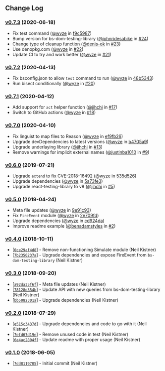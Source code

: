 ## Change Log

### [v0.7.3](https://github.com/wyze/bs-react-testing-library/releases/tag/v0.7.3) (2020-06-18)

* Fix test command ([@wyze](https://github.com/wyze) in [f9c5987](https://github.com/wyze/bs-react-testing-library/commit/f9c5987))
* Bump version for bs-dom-testing-library ([@johnridesabike](https://github.com/johnridesabike) in [#24](https://github.com/wyze/bs-react-testing-library/pull/24))
* Change type of cleanup function ([@denis-ok](https://github.com/denis-ok) in [#23](https://github.com/wyze/bs-react-testing-library/pull/23))
* Use denopkg.com ([@wyze](https://github.com/wyze) in [#22](https://github.com/wyze/bs-react-testing-library/pull/22))
* Update CI to try and work better ([@wyze](https://github.com/wyze) in [#21](https://github.com/wyze/bs-react-testing-library/pull/21))

### [v0.7.2](https://github.com/wyze/bs-react-testing-library/releases/tag/v0.7.2) (2020-04-13)

* Fix bsconfig.json to allow `test` command to run ([@wyze](https://github.com/wyze) in [48b5343](https://github.com/wyze/bs-react-testing-library/commit/48b5343))
* Run bisect conditionally ([@wyze](https://github.com/wyze) in [#20](https://github.com/wyze/bs-react-testing-library/pull/20))

### [v0.7.1](https://github.com/wyze/bs-react-testing-library/releases/tag/v0.7.1) (2020-04-12)

* Add support for `act` helper function ([@jihchi](https://github.com/jihchi) in [#17](https://github.com/wyze/bs-react-testing-library/pull/17))
* Switch to GitHub actions ([@wyze](https://github.com/wyze) in [#18](https://github.com/wyze/bs-react-testing-library/pull/18))

### [v0.7.0](https://github.com/wyze/bs-react-testing-library/releases/tag/v0.7.0) (2020-04-10)

* Fix linguist to map files to Reason ([@wyze](https://github.com/wyze) in [ef9fb26](https://github.com/wyze/bs-react-testing-library/commit/ef9fb26))
* Upgrade devDependencies to latest versions ([@wyze](https://github.com/wyze) in [b4705a9](https://github.com/wyze/bs-react-testing-library/commit/b4705a9))
* Upgrade underlaying library ([@jihchi](https://github.com/jihchi) in [#13](https://github.com/wyze/bs-react-testing-library/pull/13))
* Remove warnings for implicit external names ([@justinba1010](https://github.com/justinba1010) in [#9](https://github.com/wyze/bs-react-testing-library/pull/9))

### [v0.6.0](https://github.com/wyze/bs-react-testing-library/releases/tag/v0.6.0) (2019-07-21)

* Upgrade `extend` to fix CVE-2018-16492 ([@wyze](https://github.com/wyze) in [535d526](https://github.com/wyze/bs-react-testing-library/commit/535d526))
* Upgrade dependencies ([@wyze](https://github.com/wyze) in [5a73fe3](https://github.com/wyze/bs-react-testing-library/commit/5a73fe3))
* Upgrade react-testing-library to v8 ([@jihchi](https://github.com/jihchi) in [#5](https://github.com/wyze/bs-react-testing-library/pull/5))

### [v0.5.0](https://github.com/wyze/bs-react-testing-library/releases/tag/v0.5.0) (2019-04-24)

* Meta file updates ([@wyze](https://github.com/wyze) in [9e91c93](https://github.com/wyze/bs-react-testing-library/commit/9e91c93))
* Fix `FireEvent` module ([@wyze](https://github.com/wyze) in [2e709fd](https://github.com/wyze/bs-react-testing-library/commit/2e709fd))
* Upgrade dependencies ([@wyze](https://github.com/wyze) in [cd924da](https://github.com/wyze/bs-react-testing-library/commit/cd924da))
* Improve readme example ([@benadamstyles](https://github.com/benadamstyles) in [#2](https://github.com/wyze/bs-react-testing-library/pull/2))

### [v0.4.0](https://github.com/wyze/bs-react-testing-library/releases/tag/v0.4.0) (2018-10-11)

* [[`0ce29af4d8`](https://github.com/wyze/bs-react-testing-library/commit/0ce29af4d8)] - Remove non-functioning Simulate module (Neil Kistner)
* [[`7b2350237a`](https://github.com/wyze/bs-react-testing-library/commit/7b2350237a)] - Upgrade dependencies and expose FireEvent from `bs-dom-testing-library` (Neil Kistner)

### [v0.3.0](https://github.com/wyze/bs-react-testing-library/releases/tag/v0.3.0) (2018-09-20)

* [[`a92da35f6f`](https://github.com/wyze/bs-react-testing-library/commit/a92da35f6f)] - Meta file updates (Neil Kistner)
* [[`78128d354b`](https://github.com/wyze/bs-react-testing-library/commit/78128d354b)] - Update API with new queries from bs-dom-testing-library (Neil Kistner)
* [[`bb5082301a`](https://github.com/wyze/bs-react-testing-library/commit/bb5082301a)] - Upgrade dependencies (Neil Kistner)

### [v0.2.0](https://github.com/wyze/bs-react-testing-library/releases/tag/v0.2.0) (2018-07-29)

* [[`e515c3437d`](https://github.com/wyze/bs-react-testing-library/commit/e515c3437d)] - Upgrade dependencies and code to go with it (Neil Kistner)
* [[`7efd67d19e`](https://github.com/wyze/bs-react-testing-library/commit/7efd67d19e)] - Remove unused code in test (Neil Kistner)
* [[`6a4ac2804f`](https://github.com/wyze/bs-react-testing-library/commit/6a4ac2804f)] - Update readme with proper usage (Neil Kistner)

### [v0.1.0](https://github.com/wyze/bs-react-testing-library/releases/tag/v0.1.0) (2018-06-05)

* [[`7dd8119705`](https://github.com/wyze/bs-react-testing-library/commit/7dd8119705)] - Initial commit (Neil Kistner)
